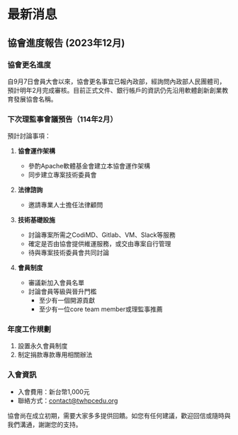 # 最新消息

## 協會進度報告 (2023年12月)

### 協會更名進度
自9月7日會員大會以來，協會更名事宜已報內政部，經詢問內政部人民團體司，預計明年2月完成審核。目前正式文件、銀行帳戶的資訊仍先沿用軟體創新創業教育發展協會名稱。

### 下次理監事會議預告（114年2月）
預計討論事項：

1. **協會運作架構**
   - 參酌Apache軟體基金會建立本協會運作架構
   - 同步建立專案技術委員會

2. **法律諮詢**
   - 邀請專業人士擔任法律顧問

3. **技術基礎設施**
   - 討論專案所需之CodiMD、Gitlab、VM、Slack等服務
   - 確定是否由協會提供維運服務，或交由專案自行管理
   - 待與專案技術委員會共同討論

4. **會員制度**
   - 審議新加入會員名單
   - 討論會員等級與晉升門檻
     - 至少有一個開源貢獻
     - 至少有一位core team member或理監事推薦

### 年度工作規劃
1. 設置永久會員制度
2. 制定捐款專款專用相關辦法

### 入會資訊
- 入會費用：新台幣1,000元
- 聯絡方式：contact@twhpcedu.org

協會尚在成立初期，需要大家多多提供回饋。如您有任何建議，歡迎回信或隨時與我們溝通，謝謝您的支持。
